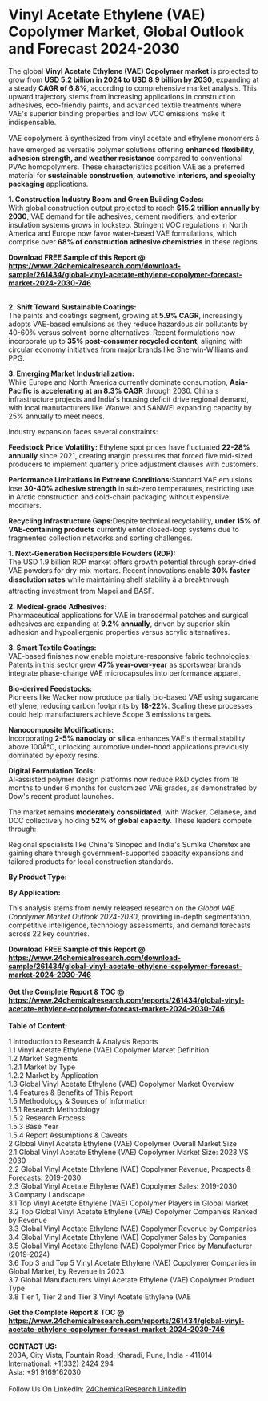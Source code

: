 <h1>Vinyl Acetate Ethylene (VAE) Copolymer Market, Global Outlook and Forecast 2024-2030</h1><p>The global <strong>Vinyl Acetate Ethylene (VAE) Copolymer market</strong> is projected to grow from <strong>USD 5.2 billion in 2024 to USD 8.9 billion by 2030</strong>, expanding at a steady <strong>CAGR of 6.8%</strong>, according to comprehensive market analysis. This upward trajectory stems from increasing applications in construction adhesives, eco-friendly paints, and advanced textile treatments where VAE's superior binding properties and low VOC emissions make it indispensable.</p><p>VAE copolymers â synthesized from vinyl acetate and ethylene monomers â have emerged as versatile polymer solutions offering <strong>enhanced flexibility, adhesion strength, and weather resistance</strong> compared to conventional PVAc homopolymers. These characteristics position VAE as a preferred material for <strong>sustainable construction, automotive interiors, and specialty packaging</strong> applications.</p><p><strong>1. Construction Industry Boom and Green Building Codes:</strong><br>
With global construction output projected to reach <strong>$15.2 trillion annually by 2030</strong>, VAE demand for tile adhesives, cement modifiers, and exterior insulation systems grows in lockstep. Stringent VOC regulations in North America and Europe now favor water-based VAE formulations, which comprise over <strong>68% of construction adhesive chemistries</strong> in these regions.</p><div><b>Download FREE Sample of this Report @ 
            <a href="https://www.24chemicalresearch.com/download-sample/261434/global-vinyl-acetate-ethylene-copolymer-forecast-market-2024-2030-746">
            https://www.24chemicalresearch.com/download-sample/261434/global-vinyl-acetate-ethylene-copolymer-forecast-market-2024-2030-746</a></b></div><br><p><strong>2. Shift Toward Sustainable Coatings:</strong><br>
The paints and coatings segment, growing at <strong>5.9% CAGR</strong>, increasingly adopts VAE-based emulsions as they reduce hazardous air pollutants by 40-60% versus solvent-borne alternatives. Recent formulations now incorporate up to <strong>35% post-consumer recycled content</strong>, aligning with circular economy initiatives from major brands like Sherwin-Williams and PPG.</p><p><strong>3. Emerging Market Industrialization:</strong><br>
While Europe and North America currently dominate consumption, <strong>Asia-Pacific is accelerating at an 8.3% CAGR</strong> through 2030. China's infrastructure projects and India's housing deficit drive regional demand, with local manufacturers like Wanwei and SANWEI expanding capacity by 25% annually to meet needs.</p><p>Industry expansion faces several constraints:</p><p><strong>Feedstock Price Volatility:</strong> Ethylene spot prices have fluctuated <strong>22-28% annually</strong> since 2021, creating margin pressures that forced five mid-sized producers to implement quarterly price adjustment clauses with customers.</p><p><strong>Performance Limitations in Extreme Conditions:</strong>Standard VAE emulsions lose <strong>30-40% adhesive strength</strong> in sub-zero temperatures, restricting use in Arctic construction and cold-chain packaging without expensive modifiers.</p><p><strong>Recycling Infrastructure Gaps:</strong>Despite technical recyclability, <strong>under 15% of VAE-containing products</strong> currently enter closed-loop systems due to fragmented collection networks and sorting challenges.</p><p><strong>1. Next-Generation Redispersible Powders (RDP):</strong><br>
The USD 1.9 billion RDP market offers growth potential through spray-dried VAE powders for dry-mix mortars. Recent innovations enable <strong>30% faster dissolution rates</strong> while maintaining shelf stability â a breakthrough attracting investment from Mapei and BASF.</p><p><strong>2. Medical-grade Adhesives:</strong><br>
Pharmaceutical applications for VAE in transdermal patches and surgical adhesives are expanding at <strong>9.2% annually</strong>, driven by superior skin adhesion and hypoallergenic properties versus acrylic alternatives.</p><p><strong>3. Smart Textile Coatings:</strong><br>
VAE-based finishes now enable moisture-responsive fabric technologies. Patents in this sector grew <strong>47% year-over-year</strong> as sportswear brands integrate phase-change VAE microcapsules into performance apparel.</p><p><strong>Bio-derived Feedstocks:</strong><br>
	Pioneers like Wacker now produce partially bio-based VAE using sugarcane ethylene, reducing carbon footprints by <strong>18-22%</strong>. Scaling these processes could help manufacturers achieve Scope 3 emissions targets.</p><p><strong>Nanocomposite Modifications:</strong><br>
	Incorporating <strong>2-5% nanoclay or silica</strong> enhances VAE's thermal stability above 100Â°C, unlocking automotive under-hood applications previously dominated by epoxy resins.</p><p><strong>Digital Formulation Tools:</strong><br>
	AI-assisted polymer design platforms now reduce R&amp;D cycles from 18 months to under 6 months for customized VAE grades, as demonstrated by Dow's recent product launches.</p><p>The market remains <strong>moderately consolidated</strong>, with Wacker, Celanese, and DCC collectively holding <strong>52% of global capacity</strong>. These leaders compete through:</p><p>Regional specialists like China's Sinopec and India's Sumika Chemtex are gaining share through government-supported capacity expansions and tailored products for local construction standards.</p><p><strong>By Product Type:</strong></p><p><strong>By Application:</strong></p><p>This analysis stems from newly released research on the <em>Global VAE Copolymer Market Outlook 2024-2030</em>, providing in-depth segmentation, competitive intelligence, technology assessments, and demand forecasts across 22 key countries.</p><div><b>Download FREE Sample of this Report @ 
            <a href="https://www.24chemicalresearch.com/download-sample/261434/global-vinyl-acetate-ethylene-copolymer-forecast-market-2024-2030-746">
            https://www.24chemicalresearch.com/download-sample/261434/global-vinyl-acetate-ethylene-copolymer-forecast-market-2024-2030-746</a></b></div><br><div><b>Get the Complete Report & TOC @ 
            <a href="https://www.24chemicalresearch.com/reports/261434/global-vinyl-acetate-ethylene-copolymer-forecast-market-2024-2030-746">
            https://www.24chemicalresearch.com/reports/261434/global-vinyl-acetate-ethylene-copolymer-forecast-market-2024-2030-746</a></b></div><br>
            <b>Table of Content:</b><p>1 Introduction to Research & Analysis Reports<br />
    1.1 Vinyl Acetate Ethylene (VAE) Copolymer Market Definition<br />
    1.2 Market Segments<br />
        1.2.1 Market by Type<br />
        1.2.2 Market by Application<br />
    1.3 Global Vinyl Acetate Ethylene (VAE) Copolymer Market Overview<br />
    1.4 Features & Benefits of This Report<br />
    1.5 Methodology & Sources of Information<br />
        1.5.1 Research Methodology<br />
        1.5.2 Research Process<br />
        1.5.3 Base Year<br />
        1.5.4 Report Assumptions & Caveats<br />
2 Global Vinyl Acetate Ethylene (VAE) Copolymer Overall Market Size<br />
    2.1 Global Vinyl Acetate Ethylene (VAE) Copolymer Market Size: 2023 VS 2030<br />
    2.2 Global Vinyl Acetate Ethylene (VAE) Copolymer Revenue, Prospects & Forecasts: 2019-2030<br />
    2.3 Global Vinyl Acetate Ethylene (VAE) Copolymer Sales: 2019-2030<br />
3 Company Landscape<br />
    3.1 Top Vinyl Acetate Ethylene (VAE) Copolymer Players in Global Market<br />
    3.2 Top Global Vinyl Acetate Ethylene (VAE) Copolymer Companies Ranked by Revenue<br />
    3.3 Global Vinyl Acetate Ethylene (VAE) Copolymer Revenue by Companies<br />
    3.4 Global Vinyl Acetate Ethylene (VAE) Copolymer Sales by Companies<br />
    3.5 Global Vinyl Acetate Ethylene (VAE) Copolymer Price by Manufacturer (2019-2024)<br />
    3.6 Top 3 and Top 5 Vinyl Acetate Ethylene (VAE) Copolymer Companies in Global Market, by Revenue in 2023<br />
    3.7 Global Manufacturers Vinyl Acetate Ethylene (VAE) Copolymer Product Type<br />
    3.8 Tier 1, Tier 2 and Tier 3 Vinyl Acetate Ethylene (VAE</p><div><b>Get the Complete Report & TOC @ 
            <a href="https://www.24chemicalresearch.com/reports/261434/global-vinyl-acetate-ethylene-copolymer-forecast-market-2024-2030-746">
            https://www.24chemicalresearch.com/reports/261434/global-vinyl-acetate-ethylene-copolymer-forecast-market-2024-2030-746</a></b></div><br><b>CONTACT US:</b><br>
            203A, City Vista, Fountain Road, Kharadi, Pune, India - 411014<br>
            International: +1(332) 2424 294<br>
            Asia: +91 9169162030 <br><br>
            Follow Us On LinkedIn: <a href="https://www.linkedin.com/company/24chemicalresearch/">24ChemicalResearch LinkedIn</a>